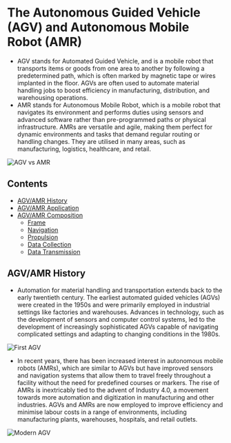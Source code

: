 # The Autonomous Guided Vehicle (AGV) and Autonomous Mobile Robot (AMR)

- AGV stands for Automated Guided Vehicle, and is a mobile robot that transports items or goods from one area to another by following a predetermined path, which is often marked by magnetic tape or wires implanted in the floor. AGVs are often used to automate material handling jobs to boost efficiency in manufacturing, distribution, and warehousing operations.
- AMR stands for Autonomous Mobile Robot, which is a mobile robot that navigates its environment and performs duties using sensors and advanced software rather than pre-programmed paths or physical infrastructure. AMRs are versatile and agile, making them perfect for dynamic environments and tasks that demand regular routing or handling changes. They are utilised in many areas, such as manufacturing, logistics, healthcare, and retail.

![AGV vs AMR](https://aethon.com/wp-content/uploads/2015/04/AMRvs.AGV_.jpg)

## Contents

- [AGV/AMR History](#AGV/AMR-History)
- [AGV/AMR Application](#AGV/AMR-Applications)
- [AGV/AMR Composition](#AGV/AMR-Composition)
  - [Frame](#Frame)
  - [Navigation](#Navigation)
  - [Propulsion](#Propulsion)
  - [Data Collection](#[Data-Collection)
  - [Data Transmission](#Data-Transmission)

## AGV/AMR History

- Automation for material handling and transportation extends back to the early twentieth century. The earliest automated guided vehicles (AGVs) were created in the 1950s and were primarily employed in industrial settings like factories and warehouses. Advances in technology, such as the development of sensors and computer control systems, led to the development of increasingly sophisticated AGVs capable of navigating complicated settings and adapting to changing conditions in the 1980s.

![First AGV](https://www.forkliftaction.com/upload/gallery/3707.jpg?s=1)

- In recent years, there has been increased interest in autonomous mobile robots (AMRs), which are similar to AGVs but have improved sensors and navigation systems that allow them to travel freely throughout a facility without the need for predefined courses or markers. The rise of AMRs is inextricably tied to the advent of Industry 4.0, a movement towards more automation and digitization in manufacturing and other industries. AGVs and AMRs are now employed to improve efficiency and minimise labour costs in a range of environments, including manufacturing plants, warehouses, hospitals, and retail outlets.

![Modern AGV](https://thumbs.dreamstime.com/b/automated-guided-vehicles-agv-forklift-lifting-carton-modern-warehouse-253424837.jpg)
